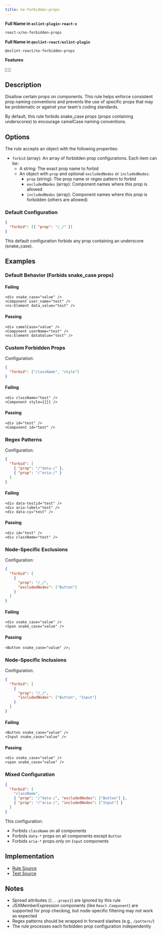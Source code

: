 ```yaml
---
title: no-forbidden-props
---
```


**Full Name in `eslint-plugin-react-x`**

```sh copy
react-x/no-forbidden-props
```

**Full Name in `@eslint-react/eslint-plugin`**

```sh copy
@eslint-react/no-forbidden-props
```

**Features**

`🔧` `🧪`

## Description

Disallow certain props on components. This rule helps enforce consistent prop naming conventions and prevents the use of specific props that may be problematic or against your team's coding standards.

By default, this rule forbids snake_case props (props containing underscores) to encourage camelCase naming conventions.

## Options

The rule accepts an object with the following properties:

- `forbid` (array): An array of forbidden prop configurations. Each item can be:
  - A string: The exact prop name to forbid
  - An object with `prop` and optional `excludedNodes` or `includedNodes`:
    - `prop` (string): The prop name or regex pattern to forbid
    - `excludedNodes` (array): Component names where this prop is allowed
    - `includedNodes` (array): Component names where this prop is forbidden (others are allowed)

### Default Configuration

```json
{
  "forbid": [{ "prop": "/_/" }]
}
```

This default configuration forbids any prop containing an underscore (snake_case).

## Examples

### Default Behavior (Forbids snake_case props)

#### Failing

```tsx
<div snake_case="value" />
<Component user_name="test" />
<ns:Element data_value="test" />
```

#### Passing

```tsx
<div camelCase="value" />
<Component userName="test" />
<ns:Element dataValue="test" />
```

### Custom Forbidden Props

Configuration:

```json
{
  "forbid": ["className", "style"]
}
```

#### Failing

```tsx
<div className="test" />
<Component style={{}} />
```

#### Passing

```tsx
<div id="test" />
<Component id="test" />
```

### Regex Patterns

Configuration:

```json
{
  "forbid": [
    { "prop": "/^data-/" },
    { "prop": "/^aria-/" }
  ]
}
```

#### Failing

```tsx
<div data-testid="test" />
<div aria-label="test" />
<div data-cy="test" />
```

#### Passing

```tsx
<div id="test" />
<div className="test" />
```

### Node-Specific Exclusions

Configuration:

```json
{
  "forbid": [
    {
      "prop": "/_/",
      "excludedNodes": ["Button"]
    }
  ]
}
```

#### Failing

```tsx
<div snake_case="value" />
<Span snake_case="value" />
```

#### Passing

```tsx
<Button snake_case="value" />;
```

### Node-Specific Inclusions

Configuration:

```json
{
  "forbid": [
    {
      "prop": "/_/",
      "includedNodes": ["Button", "Input"]
    }
  ]
}
```

#### Failing

```tsx
<Button snake_case="value" />
<Input snake_case="value" />
```

#### Passing

```tsx
<div snake_case="value" />
<span snake_case="value" />
```

### Mixed Configuration

```json
{
  "forbid": [
    "className",
    { "prop": "/^data-/", "excludedNodes": ["Button"] },
    { "prop": "/^aria-/", "includedNodes": ["Input"] }
  ]
}
```

This configuration:

- Forbids `className` on all components
- Forbids `data-*` props on all components except `Button`
- Forbids `aria-*` props only on `Input` components

## Implementation

- [Rule Source](https://github.com/Rel1cx/eslint-react/tree/main/packages/plugins/eslint-plugin-react-x/src/rules/no-forbidden-props.ts)
- [Test Source](https://github.com/Rel1cx/eslint-react/tree/main/packages/plugins/eslint-plugin-react-x/src/rules/no-forbidden-props.spec.ts)

## Notes

- Spread attributes (`{...props}`) are ignored by this rule
- JSXMemberExpression components (like `React.Component`) are supported for prop checking, but node-specific filtering may not work as expected
- Regex patterns should be wrapped in forward slashes (e.g., `/pattern/`)
- The rule processes each forbidden prop configuration independently
